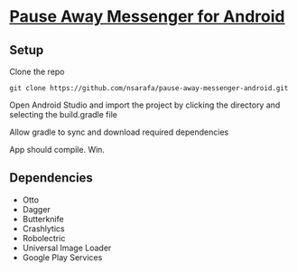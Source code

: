 # [Pause Away Messenger for Android](https://play.google.com/store/apps/details?id=com.pauselabs&hl=en)

## Setup

Clone the repo

`git clone https://github.com/nsarafa/pause-away-messenger-android.git`

Open Android Studio and import the project by clicking the directory and selecting the build.gradle file

Allow gradle to sync and download required dependencies

App should compile. Win.

## Dependencies

* Otto
* Dagger
* Butterknife
* Crashlytics
* Robolectric
* Universal Image Loader
* Google Play Services
